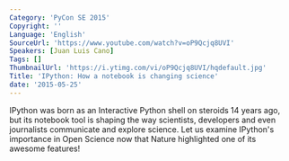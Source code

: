 ```yaml
---
Category: 'PyCon SE 2015'
Copyright: ''
Language: 'English'
SourceUrl: 'https://www.youtube.com/watch?v=oP9Qcjq8UVI'
Speakers: [Juan Luis Cano]
Tags: []
ThumbnailUrl: 'https://i.ytimg.com/vi/oP9Qcjq8UVI/hqdefault.jpg'
Title: 'IPython: How a notebook is changing science'
date: '2015-05-25'
---
```

IPython was born as an Interactive Python shell on steroids 14 years ago, but its notebook tool is shaping the way scientists, developers and even journalists communicate and explore science. Let us examine IPython's importance in Open Science now that Nature highlighted one of its awesome features!